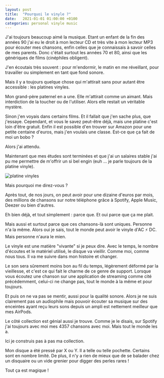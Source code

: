 ```yaml
---
layout: post
title:  "Pourquoi le vinyle ?"
date:   2021-01-01 01:00:00 +0100
categories: personal vinyle music
---
```


J'ai toujours beaucoup aimé la musique. Etant un enfant de la fin des années 90 j'ai eu le droit à mon lecteur CD et très vite à mon lecteur MP3 pour écouter mes chansons, enfin celles que je connaissais à savoir celles de mes parents. Donc c'était surtout les années 70 et 80, ainsi que les génériques de films (cinéphiles obligent).

J'en écoutais très souvent : pour m'endormir, le matin en me réveillant, pour travailler ou simplement en tant que fond sonore.

Mais il y a toujours quelque chose qui m'attirait sans pour autant être accessible : les platines vinyles.

Mon grand-père paternel en a une. Elle m'attirait comme un aimant. Mais interdiction de la toucher ou de l'utiliser. Alors elle restait un véritable mystère.

Sinon j'en voyais dans certains films. Et il fallait que j'en sache plus, que j'essaye. Cependant, et vous le savez peut-être déjà, mais une platine c'est loin d'être gratuit. Enfin il est possible d'en trouver sur Amazon pour une petite centaine d'euros, mais j'en voulais une classe. Est-ce que ça fait de moi un bobo ?

Alors j'ai attendu.

Maintenant que mes études sont terminées et que j'ai un salaires stable j'ai pu me permettre de m'offrir un si bel engin (euh ... je parle toujours de la platine vinyle).

![platine vinyles](https://kelvas09.github.io/assets/img/posts/vinyle-turntable/vinyles.png)

Mais pourquoi me direz-vous ?

Après tout, de nos jours, on peut avoir pour une dizaine d'euros par mois, des millions de chansons sur notre téléphone grâce à Spotify, Apple Music, Deezer ou bien d'autres.

Eh bien déjà, et tout simplement : parce que. Et oui parce que ça me plait.

Mais aussi et surtout parce que ces chansons-là sont uniques. Personne n'a la même. Alors oui je sais, tout le monde peut avoir le vinyle d'AC ⚡️ DC. Mais personne n'aura le mien. 

Le vinyle est une matière "vivante" si je peux dire. Avec le temps, le nombre d'écoutes et le matériel utilisé, le disque va vieillir. Comme moi, comme nous tous. Il va me suivre dans mon histoire et changer.

Le son sera sûrement moins bon au fil du temps, légèrement déformé par la vieillesse, et c'est ce qui fait le charme de ce genre de support. Lorsque vous écoutez une chanson sur une application de streaming comme cité précédemment, celui-ci ne change pas, tout le monde à la même et pour toujours.

Et puis on ne va pas se mentir, aussi pour la qualité sonore. Alors je ne suis clairement pas un audiophile mais pouvoir écouter sa musique sur des enceintes ayant reçu leurs sons depuis un ampli est nettement meilleur que mes AirPods.

Le côté collection est génial aussi je trouve. Comme je le disais, sur Spotify j'ai toujours avec moi mes 4357 chansons avec moi. Mais tout le monde les a. 

Ici je construis pas à pas ma collection. 

Mon disque a été pressé par X ou Y. Il a telle ou telle pochette. Certains sont en nombre limité. De plus, il n'y a rien de mieux que de se balader chez un disquaire ou un vide grenier pour digger des perles rares !

Tout ça est magique !